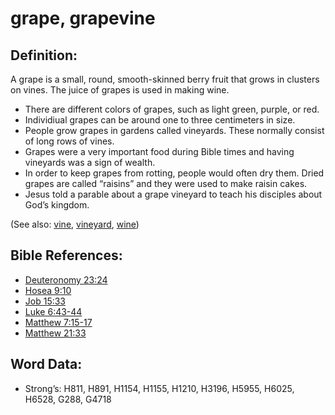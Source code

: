 # grape, grapevine

## Definition:

A grape is a small, round, smooth-skinned berry fruit that grows in clusters on vines. The juice of grapes is used in making wine.

* There are different colors of grapes, such as light green, purple, or red.
* Individiual grapes can be around one to three centimeters in size.
* People grow grapes in gardens called vineyards. These normally consist of long rows of vines.
* Grapes were a very important food during Bible times and having vineyards was a sign of wealth.
* In order to keep grapes from rotting, people would often dry them. Dried grapes are called “raisins” and they were used to make raisin cakes.
* Jesus told a parable about a grape vineyard to teach his disciples about God’s kingdom.

(See also: [vine](../other/vine.md), [vineyard](../other/vineyard.md), [wine](../other/wine.md))

## Bible References:

* [Deuteronomy 23:24](rc://en/tn/help/deu/23/24)
* [Hosea 9:10](rc://en/tn/help/hos/09/10)
* [Job 15:33](rc://en/tn/help/job/15/33)
* [Luke 6:43-44](rc://en/tn/help/luk/06/43)
* [Matthew 7:15-17](rc://en/tn/help/mat/07/15)
* [Matthew 21:33](rc://en/tn/help/mat/21/33)

## Word Data:

* Strong’s: H811, H891, H1154, H1155, H1210, H3196, H5955, H6025, H6528, G288, G4718
